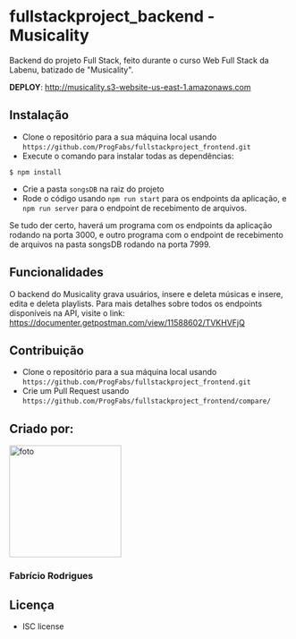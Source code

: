 # fullstackproject_backend - Musicality
Backend do projeto Full Stack, feito durante o curso Web Full Stack da Labenu, batizado de "Musicality".

**DEPLOY**: http://musicality.s3-website-us-east-1.amazonaws.com 

## Instalação
- Clone o repositório para a sua máquina local usando `https://github.com/ProgFabs/fullstackproject_frontend.git`
- Execute o comando para instalar todas as dependências:
```
$ npm install
```
- Crie a pasta ``songsDB`` na raiz do projeto
- Rode o código usando ```npm run start``` para os endpoints da aplicação, e ```npm run server``` para o endpoint de recebimento de arquivos.

Se tudo der certo, haverá um programa com os endpoints da aplicação rodando na porta 3000, e outro programa com o endpoint de recebimento de arquivos na pasta songsDB rodando na porta 7999.

## Funcionalidades
O backend do Musicality grava usuários, insere e deleta músicas e insere, edita e deleta playlists.
Para mais detalhes sobre todos os endpoints disponíveis na API, visite o link: https://documenter.getpostman.com/view/11588602/TVKHVFjQ

## Contribuição
- Clone o repositório para a sua máquina local usando `https://github.com/ProgFabs/fullstackproject_frontend.git`
- Crie um Pull Request usando `https://github.com/ProgFabs/fullstackproject_frontend/compare/`

## Criado por:
<img src="https://scontent.frao2-1.fna.fbcdn.net/v/t31.0-8/26240283_1385550858239717_3702848671724928148_o.jpg?_nc_cat=104&_nc_sid=09cbfe&_nc_ohc=jV90AgtjRbYAX-APCNd&_nc_ht=scontent.frao2-1.fna&oh=eabe789b9b298812f9bdf368c585072f&oe=5F9529EF"
	title="foto" width="200" height="200" />
### Fabrício Rodrigues

## Licença 
- ISC license 
